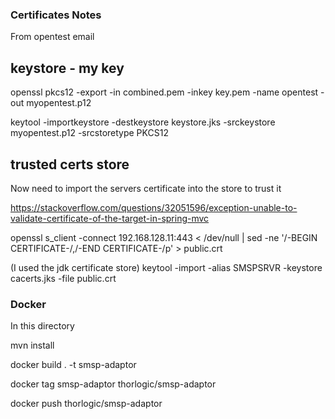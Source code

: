 
### Certificates Notes 

From opentest email

## keystore - my key
openssl pkcs12 -export -in combined.pem -inkey key.pem -name opentest -out myopentest.p12

keytool -importkeystore -destkeystore keystore.jks -srckeystore myopentest.p12 -srcstoretype PKCS12

## trusted certs store 

Now need to import the servers certificate into the store to trust it

https://stackoverflow.com/questions/32051596/exception-unable-to-validate-certificate-of-the-target-in-spring-mvc

openssl s_client -connect 192.168.128.11:443 < /dev/null | sed -ne '/-BEGIN CERTIFICATE-/,/-END CERTIFICATE-/p' > public.crt

(I used the jdk certificate store)
keytool -import -alias SMSPSRVR -keystore cacerts.jks -file public.crt



### Docker 

In this directory

mvn install 

docker build . -t smsp-adaptor

docker tag smsp-adaptor thorlogic/smsp-adaptor

docker push thorlogic/smsp-adaptor

